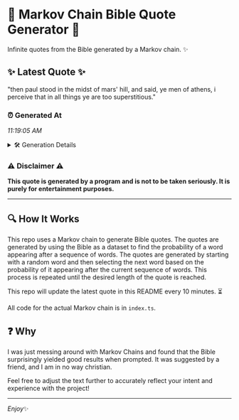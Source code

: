# 📖 Markov Chain Bible Quote Generator 📖

Infinite quotes from the Bible generated by a Markov chain. ✨

## ✨ Latest Quote ✨
"then paul stood in the midst of mars' hill, and said, ye men of athens, i perceive that in all things ye are too superstitious."

### ⏰ Generated At
*11:19:05 AM*

<details>
    <summary>🛠️ Generation Details</summary>
    <p>
        <strong>🌱 Seed:</strong> then<br>
        <strong>🔄 Iterations:</strong> 24<br>
        <strong>📜 Context History:</strong><br>[ then ]: paul<br>[ then, paul ]: stood<br>[ then, paul, stood ]: in<br>[ then, paul, stood, in ]: the<br>[ then, paul, stood, in, the ]: midst<br>[ then, paul, stood, in, the, midst ]: of<br>[ paul, stood, in, the, midst, of ]: mars'<br>[ stood, in, the, midst, of, mars' ]: hill,<br>[ in, the, midst, of, mars', hill, ]: and<br>[ the, midst, of, mars', hill,, and ]: said,<br>[ midst, of, mars', hill,, and, said, ]: ye<br>[ of, mars', hill,, and, said,, ye ]: men<br>[ mars', hill,, and, said,, ye, men ]: of<br>[ hill,, and, said,, ye, men, of ]: athens,<br>[ and, said,, ye, men, of, athens, ]: i<br>[ said,, ye, men, of, athens,, i ]: perceive<br>[ ye, men, of, athens,, i, perceive ]: that<br>[ men, of, athens,, i, perceive, that ]: in<br>[ of, athens,, i, perceive, that, in ]: all<br>[ athens,, i, perceive, that, in, all ]: things<br>[ i, perceive, that, in, all, things ]: ye<br>[ perceive, that, in, all, things, ye ]: are<br>[ that, in, all, things, ye, are ]: too<br>[ in, all, things, ye, are, too ]: superstitious.<br>
    </p>
</details>

### ⚠️ Disclaimer ⚠️
**This quote is generated by a program and is not to be taken seriously. It is purely for entertainment purposes.**

---

## 🔍 How It Works

This repo uses a Markov chain to generate Bible quotes. The quotes are generated by using the Bible as a dataset to find the probability of a word appearing after a sequence of words. The quotes are generated by starting with a random word and then selecting the next word based on the probability of it appearing after the current sequence of words. This process is repeated until the desired length of the quote is reached.

This repo will update the latest quote in this README every 10 minutes. ⏳

All code for the actual Markov chain is in `index.ts`.

## ❓ Why

I was just messing around with Markov Chains and found that the Bible surprisingly yielded good results when prompted. 
It was suggested by a friend, and I am in no way christian.

Feel free to adjust the text further to accurately reflect your intent and experience with the project!

---

*Enjoy*✨
